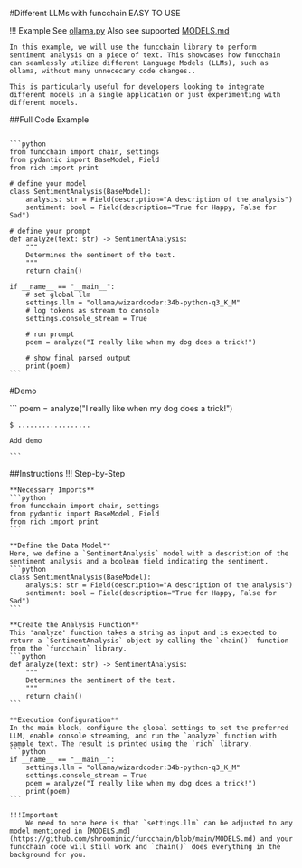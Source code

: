 #Different LLMs with funcchain EASY TO USE

!!! Example
    See [ollama.py](https://github.com/shroominic/funcchain/blob/main/examples/ollama.py)
    Also see supported [MODELS.md](https://github.com/shroominic/funcchain/blob/main/MODELS.md)

    In this example, we will use the funcchain library to perform sentiment analysis on a piece of text. This showcases how funcchain can seamlessly utilize different Language Models (LLMs), such as ollama, without many unnececary code changes..

    This is particularly useful for developers looking to integrate different models in a single application or just experimenting with different models.

##Full Code Example
<pre><code id="codeblock">
```python
from funcchain import chain, settings
from pydantic import BaseModel, Field
from rich import print

# define your model
class SentimentAnalysis(BaseModel):
    analysis: str = Field(description="A description of the analysis")
    sentiment: bool = Field(description="True for Happy, False for Sad")

# define your prompt
def analyze(text: str) -> SentimentAnalysis:
    """
    Determines the sentiment of the text.
    """
    return chain()

if __name__ == "__main__":
    # set global llm
    settings.llm = "ollama/wizardcoder:34b-python-q3_K_M"
    # log tokens as stream to console
    settings.console_stream = True

    # run prompt
    poem = analyze("I really like when my dog does a trick!")

    # show final parsed output
    print(poem)
```
</code></pre>

#Demo
<div class="termy">
    ```
    poem = analyze("I really like when my dog does a trick!")

    $ ..................

    Add demo 

    ```
</div>

##Instructions
!!! Step-by-Step

    **Necessary Imports**
    ```python
    from funcchain import chain, settings
    from pydantic import BaseModel, Field
    from rich import print
    ```

    **Define the Data Model**
    Here, we define a `SentimentAnalysis` model with a description of the sentiment analysis and a boolean field indicating the sentiment.
    ```python
    class SentimentAnalysis(BaseModel):
        analysis: str = Field(description="A description of the analysis")
        sentiment: bool = Field(description="True for Happy, False for Sad")
    ```

    **Create the Analysis Function**
    This 'analyze' function takes a string as input and is expected to return a `SentimentAnalysis` object by calling the `chain()` function from the `funcchain` library.
    ```python
    def analyze(text: str) -> SentimentAnalysis:
        """
        Determines the sentiment of the text.
        """
        return chain()
    ```

    **Execution Configuration**
    In the main block, configure the global settings to set the preferred LLM, enable console streaming, and run the `analyze` function with sample text. The result is printed using the `rich` library.
    ```python
    if __name__ == "__main__":
        settings.llm = "ollama/wizardcoder:34b-python-q3_K_M"
        settings.console_stream = True
        poem = analyze("I really like when my dog does a trick!")
        print(poem)
    ```

    !!!Important
        We need to note here is that `settings.llm` can be adjusted to any model mentioned in [MODELS.md](https://github.com/shroominic/funcchain/blob/main/MODELS.md) and your funcchain code will still work and `chain()` does everything in the background for you.
